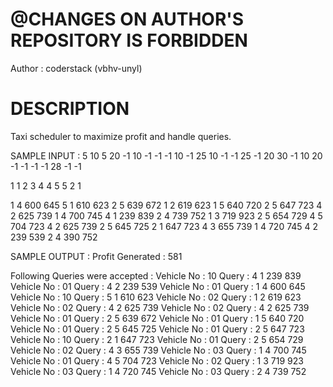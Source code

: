 # @CHANGES ON AUTHOR'S REPOSITORY IS FORBIDDEN

Author : coderstack (vbhv-unyl)

# DESCRIPTION
Taxi scheduler to maximize profit and handle queries.

SAMPLE INPUT :
5 10 5 20
-1 10 -1 -1 -1
10 -1 25 10 -1
-1 25 -1 20 30
-1 10 20 -1 -1
-1 -1 28 -1 -1

1 1 2 3 4 4 5 5 2 1

1 4 600 645
5 1 610 623
2 5 639 672
1 2 619 623
1 5 640 720
2 5 647 723
4 2 625 739
1 4 700 745
4 1 239 839
2 4 739 752
1 3 719 923
2 5 654 729
4 5 704 723
4 2 625 739
2 5 645 725
2 1 647 723
4 3 655 739
1 4 720 745
4 2 239 539
2 4 390 752


SAMPLE OUTPUT :
Profit Generated : 581

Following Queries were accepted : 
Vehicle No : 10	   Query : 4 1 239 839
Vehicle No : 01	   Query : 4 2 239 539
Vehicle No : 01	   Query : 1 4 600 645
Vehicle No : 10	   Query : 5 1 610 623
Vehicle No : 02	   Query : 1 2 619 623
Vehicle No : 02	   Query : 4 2 625 739
Vehicle No : 02	   Query : 4 2 625 739
Vehicle No : 01	   Query : 2 5 639 672
Vehicle No : 01	   Query : 1 5 640 720
Vehicle No : 01	   Query : 2 5 645 725
Vehicle No : 01	   Query : 2 5 647 723
Vehicle No : 10	   Query : 2 1 647 723
Vehicle No : 01	   Query : 2 5 654 729
Vehicle No : 02	   Query : 4 3 655 739
Vehicle No : 03	   Query : 1 4 700 745
Vehicle No : 01	   Query : 4 5 704 723
Vehicle No : 02	   Query : 1 3 719 923
Vehicle No : 03	   Query : 1 4 720 745
Vehicle No : 03	   Query : 2 4 739 752
